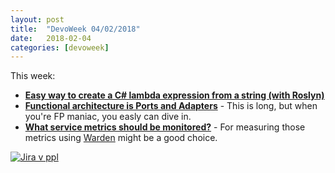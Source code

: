 ```yaml
---
layout: post
title:  "DevoWeek 04/02/2018"
date:   2018-02-04
categories: [devoweek]
---
```


This week:

* **[Easy way to create a C# lambda expression from a string (with Roslyn)](https://www.strathweb.com/2018/01/easy-way-to-create-a-c-lambda-expression-from-a-string-with-roslyn/)**
* **[Functional architecture is Ports and Adapters](http://blog.ploeh.dk/2016/03/18/functional-architecture-is-ports-and-adapters/)** - This is long, but when you're FP maniac, you easly can dive in.
* **[What service metrics should be monitored?](https://piotr.westfalewicz.com/blog/2018/01/what-service-metrics-should-be-monitored/)** - For measuring those metrics using [Warden](https://github.com/warden-stack/Warden) might be a good choice.

[![Jira v ppl](https://pbs.twimg.com/media/DUXlYLoVAAEWCeb.jpg)](https://twitter.com/agile_memes/status/956422713169477634?ref_src=twsrc%5Etfw)
